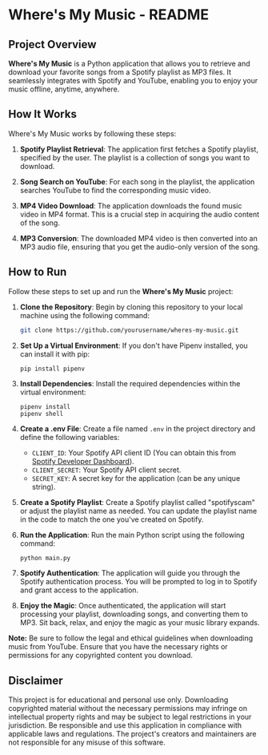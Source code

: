 # Where's My Music - README

## Project Overview

**Where's My Music** is a Python application that allows you to retrieve and download your favorite songs from a Spotify playlist as MP3 files. It seamlessly integrates with Spotify and YouTube, enabling you to enjoy your music offline, anytime, anywhere.

## How It Works

Where's My Music works by following these steps:

1. **Spotify Playlist Retrieval**: The application first fetches a Spotify playlist, specified by the user. The playlist is a collection of songs you want to download.

2. **Song Search on YouTube**: For each song in the playlist, the application searches YouTube to find the corresponding music video.

3. **MP4 Video Download**: The application downloads the found music video in MP4 format. This is a crucial step in acquiring the audio content of the song.

4. **MP3 Conversion**: The downloaded MP4 video is then converted into an MP3 audio file, ensuring that you get the audio-only version of the song.

## How to Run

Follow these steps to set up and run the **Where's My Music** project:

1. **Clone the Repository**: Begin by cloning this repository to your local machine using the following command:
   ```bash
   git clone https://github.com/yourusername/wheres-my-music.git
2. **Set Up a Virtual Environment**: If you don't have Pipenv installed, you can install it with pip:
   ```bash
   pip install pipenv
   ```   
4. **Install Dependencies**: Install the required dependencies within the virtual environment:
   ```
   pipenv install
   pipenv shell
   ```
5. **Create a .env File**: Create a file named `.env` in the project directory and define the following variables:

      - `CLIENT_ID`: Your Spotify API client ID (You can obtain this from [Spotify Developer Dashboard](https://developer.spotify.com/dashboard)).
      - `CLIENT_SECRET`: Your Spotify API client secret.
      - `SECRET_KEY`: A secret key for the application (can be any unique string).

6. **Create a Spotify Playlist**: Create a Spotify playlist called "spotifyscam" or adjust the playlist name as needed. You can update the playlist name in the code to match the one you've created on Spotify.

7. **Run the Application**: Run the main Python script using the following command:
   ```
   python main.py
   ```

8. **Spotify Authentication**: The application will guide you through the Spotify authentication process. You will be prompted to log in to Spotify and grant access to the application.

9. **Enjoy the Magic**: Once authenticated, the application will start processing your playlist, downloading songs, and converting them to MP3. Sit back, relax, and enjoy the magic as your music library expands.

**Note:** Be sure to follow the legal and ethical guidelines when downloading music from YouTube. Ensure that you have the necessary rights or permissions for any copyrighted content you download.

## Disclaimer

This project is for educational and personal use only. Downloading copyrighted material without the necessary permissions may infringe on intellectual property rights and may be subject to legal restrictions in your jurisdiction. Be responsible and use this application in compliance with applicable laws and regulations. The project's creators and maintainers are not responsible for any misuse of this software.
